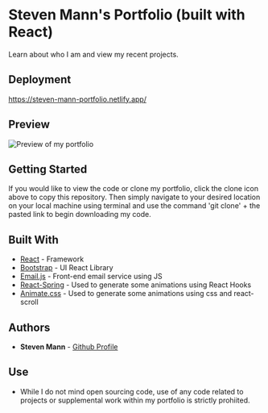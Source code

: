 # Steven Mann's Portfolio (built with React)

Learn about who I am and view my recent projects.

## Deployment

https://steven-mann-portfolio.netlify.app/

## Preview
![Preview of my portfolio](./src/assets/images/CoverPhoto.png)

## Getting Started

If you would like to view the code or clone my portfolio, click the clone icon above to copy this repository. Then simply navigate to your desired location on  your local machine using terminal and use the command 'git clone' + the pasted link to begin downloading my code.  

## Built With

* [React](https://reactjs.org/) - Framework
* [Bootstrap](https://react-bootstrap.github.io/) - UI React Library
* [Email.js](https://www.emailjs.com/) - Front-end email service using JS
* [React-Spring](https://www.react-spring.io/) - Used to generate some animations using React Hooks
* [Animate.css](https://daneden.github.io/animate.css/) - Used to generate some animations using css and react-scroll


## Authors

* **Steven Mann** - [Github Profile](https://github.com/stevencmann2)

## Use 

* While I do not mind open sourcing code, use of any code related to projects or supplemental work within my portfolio is strictly prohiited. 
